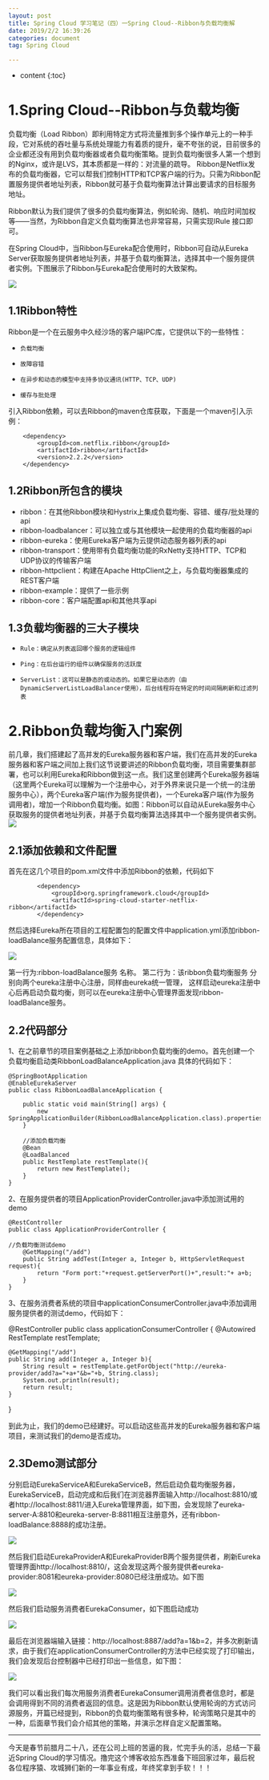 ```yaml
---
layout: post
title: Spring Cloud 学习笔记（四）一Spring Cloud--Ribbon与负载均衡解
date: 2019/2/2 16:39:26  
categories: document
tag: Spring Cloud

---
```


* content
{:toc}


# 1.Spring Cloud--Ribbon与负载均衡

负载均衡（Load Ribbon）即利用特定方式将流量推到多个操作单元上的一种手段，它对系统的吞吐量与系统处理能力有着质的提升，毫不夸张的说，目前很多的企业都还没有用到负载均衡器或者负载均衡策略。提到负载均衡很多人第一个想到的Nginx，或许是LVS，其本质都是一样的：对流量的疏导。
Ribbon是Netflix发布的负载均衡器，它可以帮我们控制HTTP和TCP客户端的行为。只需为Ribbon配置服务提供者地址列表，Ribbon就可基于负载均衡算法计算出要请求的目标服务地址。

Ribbon默认为我们提供了很多的负载均衡算法，例如轮询、随机、响应时间加权等——当然，为Ribbon自定义负载均衡算法也非常容易，只需实现IRule 接口即可。

在Spring Cloud中，当Ribbon与Eureka配合使用时，Ribbon可自动从Eureka Server获取服务提供者地址列表，并基于负载均衡算法，选择其中一个服务提供者实例。下图展示了Ribbon与Eureka配合使用时的大致架构。

![](https://i.imgur.com/WRQIF5t.png)

## 1.1Ribbon特性

Ribbon是一个在云服务中久经沙场的客户端IPC库，它提供以下的一些特性：
-     负载均衡
-     故障容错
-     在异步和动态的模型中支持多协议通讯(HTTP、TCP、UDP)
-     缓存与批处理

引入Ribbon依赖，可以去Ribbon的maven仓库获取，下面是一个maven引入示例：
```
    <dependency>
        <groupId>com.netflix.ribbon</groupId>
        <artifactId>ribbon</artifactId>
        <version>2.2.2</version>
    </dependency>
```

## 1.2Ribbon所包含的模块

- ribbon：在其他Ribbon模块和Hystrix上集成负载均衡、容错、缓存/批处理的api
- ribbon-loadbalancer：可以独立或与其他模块一起使用的负载均衡器的api
- ribbon-eureka：使用Eureka客户端为云提供动态服务器列表的api
- ribbon-transport：使用带有负载均衡功能的RxNetty支持HTTP、TCP和UDP协议的传输客户端
- ribbon-httpclient：构建在Apache HttpClient之上，与负载均衡器集成的REST客户端
- ribbon-example：提供了一些示例
- ribbon-core：客户端配置api和其他共享api


## 1.3负载均衡器的三大子模块

-     Rule：确定从列表返回哪个服务的逻辑组件
-     Ping：在后台运行的组件以确保服务的活跃度
-     ServerList：这可以是静态的或动态的。如果它是动态的（由DynamicServerListLoadBalancer使用），后台线程将在特定的时间间隔刷新和过滤列表

# 2.Ribbon负载均衡入门案例

前几章，我们搭建起了高并发的Eureka服务器和客户端，我们在高并发的Eureka服务器和客户端之间加上我们这节说要讲述的Ribbon负载均衡，项目需要集群部署，也可以利用Eureka和Ribbon做到这一点。我们这里创建两个Eureka服务器端（这里两个Eureka可以理解为一个注册中心，对于外界来说只是一个统一的注册服务中心），两个Eureka客户端(作为服务提供者)，一个Eureka客户端(作为服务调用者)，增加一个Ribbon负载均衡。如图：Ribbon可以自动从Eureka服务中心获取服务的提供者地址列表，并基于负载均衡算法选择其中一个服务提供者实例。
![](https://i.imgur.com/AtB0ES7.png)

## 2.1添加依赖和文件配置

首先在这几个项目的pom.xml文件中添加Ribbon的依赖，代码如下

```
		<dependency>
			<groupId>org.springframework.cloud</groupId>
			<artifactId>spring-cloud-starter-netflix-ribbon</artifactId>
		</dependency>
```
然后选择Eureka所在项目的工程配置包的配置文件中application.yml添加ribbon-loadBalance服务配置信息，具体如下：

![](https://i.imgur.com/ErBCQWe.png)

第一行为:ribbon-loadBalance服务 名称。
第二行为：该ribbon负载均衡服务 分别向两个eureka注册中心注册，同样由eureka统一管理，
这样启动eureka注册中心后再启动负载均衡，则可以在eureka注册中心管理界面发现ribbon-loadBalance服务。

## 2.2代码部分

1、在之前章节的项目案例基础之上添加ribbon负载均衡的demo。首先创建一个负载均衡启动类RibbonLoadBalanceApplication.java 具体的代码如下：

```
@SpringBootApplication
@EnableEurekaServer
public class RibbonLoadBalanceApplication {

    public static void main(String[] args) {
        new SpringApplicationBuilder(RibbonLoadBalanceApplication.class).properties("server.port="+8888).run(args);
    }

    //添加负载均衡
    @Bean
    @LoadBalanced
    public RestTemplate restTemplate(){
        return new RestTemplate();
    }
}
```

2、在服务提供者的项目ApplicationProviderController.java中添加测试用的demo

```
@RestController
public class ApplicationProviderController {

//负载均衡测试demo
    @GetMapping("/add")
    public String addTest(Integer a, Integer b, HttpServletRequest request){
        return "Form port:"+request.getServerPort()+",result:"+ a+b;
    }
}

```

3、在服务消费者系统的项目中applicationConsumerController.java中添加调用服务提供者的测试demo，代码如下：

@RestController
public class applicationConsumerController {
    @Autowired
    RestTemplate restTemplate;

    @GetMapping("/add")
    public String add(Integer a, Integer b){
        String result = restTemplate.getForObject("http://eureka-provider/add?a="+a+"&b="+b, String.class);
        System.out.println(result);
        return result;
    }
}

到此为止，我们的demo已经建好。可以启动这些高并发的Eureka服务器和客户端项目，来测试我们的demo是否成功。

## 2.3Demo测试部分
分别启动EurekaServiceA和EurekaServiceB，然后启动负载均衡服务器，EurekaServiceB，启动完成和后我们在浏览器界面输入http://localhost:8810/或者http://localhost:8811/进入Eureka管理界面，如下图，会发现除了eureka-server-A:8810和eureka-server-B:8811相互注册意外，还有ribbon-loadBalance:8888的成功注册。

![](https://i.imgur.com/jryiNgD.png)

然后我们启动EurekaProviderA和EurekaProviderB两个服务提供者，刷新Eureka管理界面http://localhost:8810/，这会发现这两个服务提供者eureka-provider:8081和eureka-provider:8080已经注册成功。如下图

![](https://i.imgur.com/ZtsEnuD.png)

然后我们启动服务消费者EurekaConsumer，如下图启动成功

![](https://i.imgur.com/qX4Vpqj.png)

最后在浏览器端输入链接：http://localhost:8887/add?a=1&b=2，并多次刷新请求，由于我们在applicationConsumerController的方法中已经实现了打印输出，我们会发现后台控制器中已经打印出一些信息，如下图：

![](https://i.imgur.com/zLqgXgv.png)

我们可以看出我们每次用服务消费者EurekaConsumer调用消费者信息时，都是会调用得到不同的消费者返回的信息。这是因为Ribbon默认使用轮询的方式访问源服务，开篇已经提到，Ribbon的负载均衡策略有很多种，轮询策略只是其中的一种，后面章节我们会介绍其他的策略，并演示怎样自定义配置策略。


----------

今天是春节前腊月二十八，还在公司上班的苦逼的我，忙完手头的活，总结一下最近Spring Cloud的学习情况。撸完这个博客收拾东西准备下班回家过年，最后祝各位程序猿、攻城狮们新的一年事业有成，年终奖拿到手软！！！

